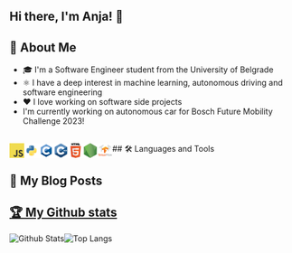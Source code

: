## Hi there, I'm Anja! 👋

## 👧 About Me
- 🎓 I'm a Software Engineer student from the University of Belgrade
- ⚛️ I have a deep interest in machine learning, autonomous driving and software engineering
- ❤️ I love working on software side projects
-  I'm currently working on autonomous car for Bosch Future Mobility Challenge 2023!
<br />
##  🛠️ Languages and Tools

<img align="left" alt="JavaScript" width="26px" src="https://raw.githubusercontent.com/github/explore/80688e429a7d4ef2fca1e82350fe8e3517d3494d/topics/javascript/javascript.png" />
<img align="left" alt="Python" width="26px" src="https://raw.githubusercontent.com/github/explore/80688e429a7d4ef2fca1e82350fe8e3517d3494d/topics/python/python.png" />
<img align="left" alt="C" width="26px" src="https://raw.githubusercontent.com/github/explore/80688e429a7d4ef2fca1e82350fe8e3517d3494d/topics/c/c.png" />
<img align="left" alt="C++" width="26px" src="https://raw.githubusercontent.com/github/explore/80688e429a7d4ef2fca1e82350fe8e3517d3494d/topics/cpp/cpp.png" />
<img align="left" alt="HTML5" width="26px" src="https://raw.githubusercontent.com/github/explore/80688e429a7d4ef2fca1e82350fe8e3517d3494d/topics/html/html.png" />
<img align="left" alt="Node.js" width="26px" src="https://raw.githubusercontent.com/github/explore/80688e429a7d4ef2fca1e82350fe8e3517d3494d/topics/nodejs/nodejs.png" />

<img align="left" alt="Tensorflow" width="26px" src="https://raw.githubusercontent.com/github/explore/80688e429a7d4ef2fca1e82350fe8e3517d3494d/topics/tensorflow/tensorflow.png" />
<br />

##  📖 My Blog Posts
<a target="_blank" href="https://medium.com/@anja119">

## 🏆 My Github stats

<img alt="Github Stats" align="left" src="https://github-readme-stats.vercel.app/api?username=anjaa7&show_icons=true&theme=tokyonight" />
<img alt="Top Langs" align="left" src="https://github-readme-stats.vercel.app/api/top-langs/?username=anjaa7&theme=tokyonight" />


<br />
<br />

